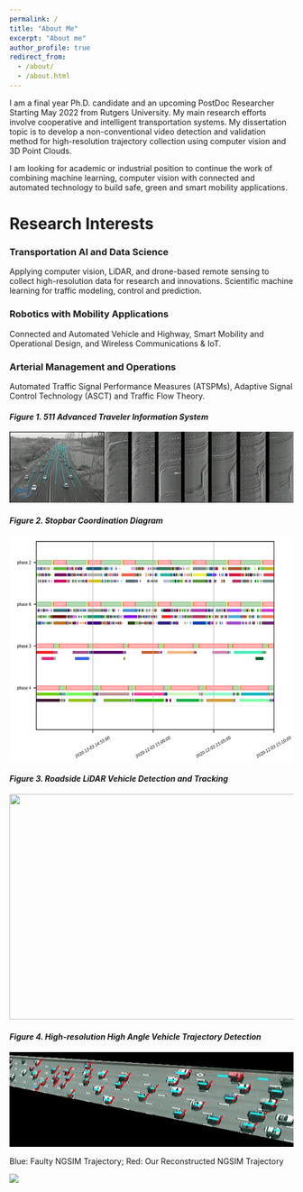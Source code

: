 ```yaml
---
permalink: /
title: "About Me"
excerpt: "About me"
author_profile: true
redirect_from: 
  - /about/
  - /about.html
---
```


I am a final year Ph.D. candidate and an upcoming PostDoc Researcher Starting May 2022 from Rutgers University. My main research efforts involve cooperative and intelligent transportation systems. My dissertation topic is to develop a non-conventional video detection and validation method for high-resolution trajectory collection using computer vision and 3D Point Clouds. 

I am looking for academic or industrial position to continue the work of combining machine learning, computer vision with connected and automated technology to build safe, green and smart mobility applications.

Research Interests
======
### Transportation AI and Data Science
Applying computer vision, LiDAR, and drone-based remote sensing to collect high-resolution data for research and innovations. Scientific machine learning for traffic modeling, control and prediction.

### Robotics with Mobility Applications
Connected and Automated Vehicle and Highway, Smart Mobility and Operational Design, and Wireless Communications & IoT.

### Arterial Management and Operations
Automated Traffic Signal Performance Measures (ATSPMs), Adaptive Signal Control Technology (ASCT) and Traffic Flow Theory. 

####                 _Figure 1. 511 Advanced Traveler Information System_ 
<!-- <img src="{{ site.url }}{{ site.baseurl }}/https://github.com/TeRyZh/Website/blob/main/images/Picture1.gif" width="600" height="400"> -->
![](https://raw.githubusercontent.com/TeRyZh/Website/main/images/Picture1.gif)

####                _Figure 2. Stopbar Coordination Diagram_
<img src="https://raw.githubusercontent.com/TeRyZh/Website/main/images/RCD.png" width="600" height="400"> 


####                _Figure 3. Roadside LiDAR Vehicle Detection and Tracking_
<img src="https://raw.githubusercontent.com/TeRyZh/Website/main/images/Detection%20and%20Tracking_small.png" width="600" height="400"> 


####                _Figure 4. High-resolution High Angle Vehicle Trajectory Detection_
![](https://raw.githubusercontent.com/TeRyZh/Website/main/images/NGSIM%20Reconstruction.gif)

Blue: Faulty NGSIM Trajectory; Red: Our Reconstructed NGSIM Trajectory

![](https://github.com/TeRyZh/Website/blob/main/images/HASDA%20Model%20Detection.gif?raw=true)

